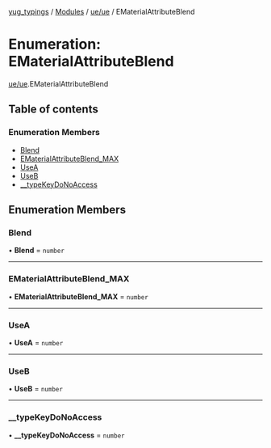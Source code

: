 [yug_typings](../README.md) / [Modules](../modules.md) / [ue/ue](../modules/ue_ue.md) / EMaterialAttributeBlend

# Enumeration: EMaterialAttributeBlend

[ue/ue](../modules/ue_ue.md).EMaterialAttributeBlend

## Table of contents

### Enumeration Members

- [Blend](ue_ue.EMaterialAttributeBlend.md#blend)
- [EMaterialAttributeBlend\_MAX](ue_ue.EMaterialAttributeBlend.md#ematerialattributeblend_max)
- [UseA](ue_ue.EMaterialAttributeBlend.md#usea)
- [UseB](ue_ue.EMaterialAttributeBlend.md#useb)
- [\_\_typeKeyDoNoAccess](ue_ue.EMaterialAttributeBlend.md#__typekeydonoaccess)

## Enumeration Members

### Blend

• **Blend** = `number`

___

### EMaterialAttributeBlend\_MAX

• **EMaterialAttributeBlend\_MAX** = `number`

___

### UseA

• **UseA** = `number`

___

### UseB

• **UseB** = `number`

___

### \_\_typeKeyDoNoAccess

• **\_\_typeKeyDoNoAccess** = `number`
